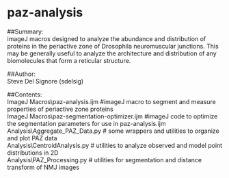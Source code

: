 # paz-analysis
##Summary: <br>
imageJ macros designed to analyze the abundance and distribution of proteins in the periactive zone of Drosophila neuromuscular junctions. 
This may be generally useful to analyze the architecture and distribution of any biomolecules that form a reticular structure. 

##Author: <br>
Steve Del Signore (sdelsig)

##Contents: <br>
ImageJ Macros\paz-analysis.ijm #imageJ macro to segment and measure properties of periactive zone proteins <br>
ImageJ Macros\paz-segmentation-optimizer.ijm #imageJ code to optimize the segmentation parameters for use in paz-analysis.ijm <br>
Analysis\Aggregate_PAZ_Data.py # some wrappers and utilities to organize and plot PAZ data <br>
Analysis\CentroidAnalysis.py # utilities to analyze observed and model point distributions in 2D <br>
Analysis\PAZ_Processing.py # utilities for segmentation and distance transform of NMJ images <br>

